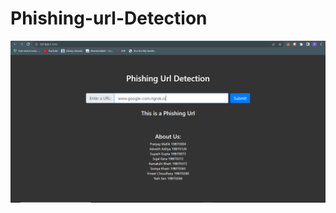 # Phishing-url-Detection
![alt text](https://github.com/PratyayMallik1006/Phishing-url-Detection/blob/main/ss.PNG)
